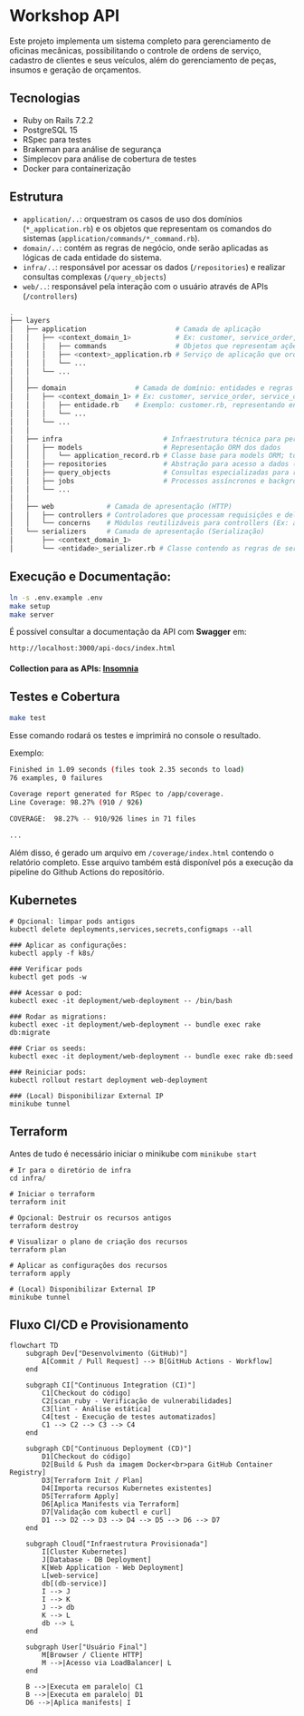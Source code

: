 # Workshop API

Este projeto implementa um sistema completo para gerenciamento de oficinas mecânicas, possibilitando o controle de ordens de serviço, cadastro de clientes e seus veículos, além do gerenciamento de peças, insumos e geração de orçamentos.

## Tecnologias
- Ruby on Rails 7.2.2
- PostgreSQL 15
- RSpec para testes
- Brakeman para análise de segurança
- Simplecov para análise de cobertura de testes
- Docker para containerização

## Estrutura

- `application/..`: orquestram os casos de uso dos domínios (`*_application.rb`) e os objetos que representam os comandos do sistemas (`application/commands/*_command.rb`).
- `domain/..`: contém as regras de negócio, onde serão aplicadas as lógicas de cada entidade do sistema.
- `infra/..`: responsável por acessar os dados (`/repositories`) e realizar consultas complexas (`/query_objects`)
- `web/..`: responsável pela interação com o usuário através de APIs (`/controllers`)

```bash
.
├── layers
│   ├── application                      # Camada de aplicação
│   │   ├── <context_domain_1>           # Ex: customer, service_order, service_order_item
│   │   │   ├── commands                 # Objetos que representam ações ou operações do sistema (ex: CreateCustomerCommand)
│   │   │   ├── <context>_application.rb # Serviço de aplicação que orquestra casos de uso do domínio
│   │   │   └── ...
│   │   └── ...
│   │
│   ├── domain                 # Camada de domínio: entidades e regras de negócio
│   │   ├── <context_domain_1> # Ex: customer, service_order, service_order_item
│   │   │   ├── entidade.rb    # Exemplo: customer.rb, representando entidade com lógica e regra de negócio
│   │   │   └── ...
│   │   └── ...
│   │
│   ├── infra                         # Infraestrutura técnica para persistência, filas, jobs etc.
│   │   ├── models                    # Representação ORM dos dados
│   │   │   └── application_record.rb # Classe base para models ORM; todos os models herdam dela
│   │   ├── repositories              # Abstração para acesso a dados (ex: CustomerRepository)
│   │   ├── query_objects             # Consultas especializadas para recuperar dados complexos
│   │   ├── jobs                      # Processos assíncronos e background jobs
│   │   └── ...
│   │
│   ├── web             # Camada de apresentação (HTTP)
│   │   ├── controllers # Controladores que processam requisições e delegam para application
│   │   └── concerns    # Módulos reutilizáveis para controllers (Ex: autenticação)
│   └── serializers     # Camada de apresentação (Serialização)
│       ├── <context_domain_1>
│       └── <entidade>_serializer.rb # Classe contendo as regras de serialização da entidade
```

## Execução e Documentação:
```bash
ln -s .env.example .env
make setup
make server
```
É possível consultar a documentação da API com **Swagger** em:
```
http://localhost:3000/api-docs/index.html
```

#### **Collection para as APIs**: [Insomnia](docs/collection.yaml)

## Testes e Cobertura
```bash
make test
```

Esse comando rodará os testes e imprimirá no console o resultado.

Exemplo:
```bash
Finished in 1.09 seconds (files took 2.35 seconds to load)
76 examples, 0 failures

Coverage report generated for RSpec to /app/coverage.
Line Coverage: 98.27% (910 / 926)

COVERAGE:  98.27% -- 910/926 lines in 71 files

...
```

Além disso, é gerado um arquivo em `/coverage/index.html` contendo o relatório completo. Esse arquivo também está disponível pós a execução da pipeline do Github Actions do repositório.

## Kubernetes
```shell
# Opcional: limpar pods antigos
kubectl delete deployments,services,secrets,configmaps --all

### Aplicar as configurações:
kubectl apply -f k8s/

### Verificar pods
kubectl get pods -w

### Acessar o pod:
kubectl exec -it deployment/web-deployment -- /bin/bash

### Rodar as migrations:
kubectl exec -it deployment/web-deployment -- bundle exec rake db:migrate

### Criar os seeds:
kubectl exec -it deployment/web-deployment -- bundle exec rake db:seed

### Reiniciar pods:
kubectl rollout restart deployment web-deployment

### (Local) Disponibilizar External IP
minikube tunnel
```

## Terraform
Antes de tudo é necessário iniciar o minikube com `minikube start`
```shell
# Ir para o diretório de infra
cd infra/

# Iniciar o terraform
terraform init

# Opcional: Destruir os recursos antigos
terraform destroy

# Visualizar o plano de criação dos recursos
terraform plan

# Aplicar as configurações dos recursos
terraform apply

# (Local) Disponibilizar External IP
minikube tunnel
```

## Fluxo CI/CD e Provisionamento
```mermaid
flowchart TD
    subgraph Dev["Desenvolvimento (GitHub)"]
        A[Commit / Pull Request] --> B[GitHub Actions - Workflow]
    end

    subgraph CI["Continuous Integration (CI)"]
        C1[Checkout do código]
        C2[scan_ruby - Verificação de vulnerabilidades]
        C3[lint - Análise estática]
        C4[test - Execução de testes automatizados]
        C1 --> C2 --> C3 --> C4
    end

    subgraph CD["Continuous Deployment (CD)"]
        D1[Checkout do código]
        D2[Build & Push da imagem Docker<br>para GitHub Container Registry]
        D3[Terraform Init / Plan]
        D4[Importa recursos Kubernetes existentes]
        D5[Terraform Apply]
        D6[Aplica Manifests via Terraform]
        D7[Validação com kubectl e curl]
        D1 --> D2 --> D3 --> D4 --> D5 --> D6 --> D7
    end

    subgraph Cloud["Infraestrutura Provisionada"]
        I[Cluster Kubernetes]
        J[Database - DB Deployment]
        K[Web Application - Web Deployment]
        L[web-service]
        db[(db-service)]
        I --> J
        I --> K
        J --> db
        K --> L
        db --> L
    end

    subgraph User["Usuário Final"]
        M[Browser / Cliente HTTP]
        M -->|Acesso via LoadBalancer| L
    end

    B -->|Executa em paralelo| C1
    B -->|Executa em paralelo| D1
    D6 -->|Aplica manifests| I
```